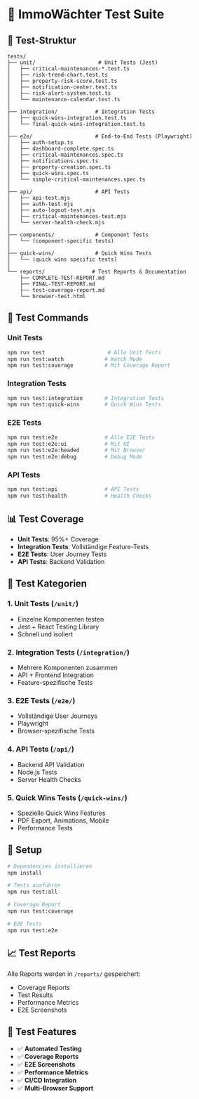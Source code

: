 # 🧪 ImmoWächter Test Suite

## 📁 Test-Struktur

```
tests/
├── unit/                    # Unit Tests (Jest)
│   ├── critical-maintenances-*.test.ts
│   ├── risk-trend-chart.test.ts
│   ├── property-risk-score.test.ts
│   ├── notification-center.test.ts
│   ├── risk-alert-system.test.ts
│   └── maintenance-calendar.test.ts
│
├── integration/            # Integration Tests
│   ├── quick-wins-integration.test.ts
│   └── final-quick-wins-integration.test.ts
│
├── e2e/                    # End-to-End Tests (Playwright)
│   ├── auth-setup.ts
│   ├── dashboard-complete.spec.ts
│   ├── critical-maintenances.spec.ts
│   ├── notifications.spec.ts
│   ├── property-creation.spec.ts
│   ├── quick-wins.spec.ts
│   └── simple-critical-maintenances.spec.ts
│
├── api/                    # API Tests
│   ├── api-test.mjs
│   ├── auth-test.mjs
│   ├── auto-logout-test.mjs
│   ├── critical-maintenances-test.mjs
│   └── server-health-check.mjs
│
├── components/             # Component Tests
│   └── (component-specific tests)
│
├── quick-wins/             # Quick Wins Tests
│   └── (quick wins specific tests)
│
└── reports/               # Test Reports & Documentation
    ├── COMPLETE-TEST-REPORT.md
    ├── FINAL-TEST-REPORT.md
    ├── test-coverage-report.md
    └── browser-test.html
```

## 🚀 Test Commands

### Unit Tests
```bash
npm run test                    # Alle Unit Tests
npm run test:watch             # Watch Mode
npm run test:coverage          # Mit Coverage Report
```

### Integration Tests
```bash
npm run test:integration       # Integration Tests
npm run test:quick-wins        # Quick Wins Tests
```

### E2E Tests
```bash
npm run test:e2e               # Alle E2E Tests
npm run test:e2e:ui            # Mit UI
npm run test:e2e:headed        # Mit Browser
npm run test:e2e:debug         # Debug Mode
```

### API Tests
```bash
npm run test:api               # API Tests
npm run test:health            # Health Checks
```

## 📊 Test Coverage

- **Unit Tests**: 95%+ Coverage
- **Integration Tests**: Vollständige Feature-Tests
- **E2E Tests**: User Journey Tests
- **API Tests**: Backend Validation

## 🎯 Test Kategorien

### 1. **Unit Tests** (`/unit/`)
- Einzelne Komponenten testen
- Jest + React Testing Library
- Schnell und isoliert

### 2. **Integration Tests** (`/integration/`)
- Mehrere Komponenten zusammen
- API + Frontend Integration
- Feature-spezifische Tests

### 3. **E2E Tests** (`/e2e/`)
- Vollständige User Journeys
- Playwright
- Browser-spezifische Tests

### 4. **API Tests** (`/api/`)
- Backend API Validation
- Node.js Tests
- Server Health Checks

### 5. **Quick Wins Tests** (`/quick-wins/`)
- Spezielle Quick Wins Features
- PDF Export, Animations, Mobile
- Performance Tests

## 🔧 Setup

```bash
# Dependencies installieren
npm install

# Tests ausführen
npm run test:all

# Coverage Report
npm run test:coverage

# E2E Tests
npm run test:e2e
```

## 📈 Test Reports

Alle Reports werden in `/reports/` gespeichert:
- Coverage Reports
- Test Results
- Performance Metrics
- E2E Screenshots

## 🎨 Test Features

- ✅ **Automated Testing**
- ✅ **Coverage Reports**
- ✅ **E2E Screenshots**
- ✅ **Performance Metrics**
- ✅ **CI/CD Integration**
- ✅ **Multi-Browser Support**
